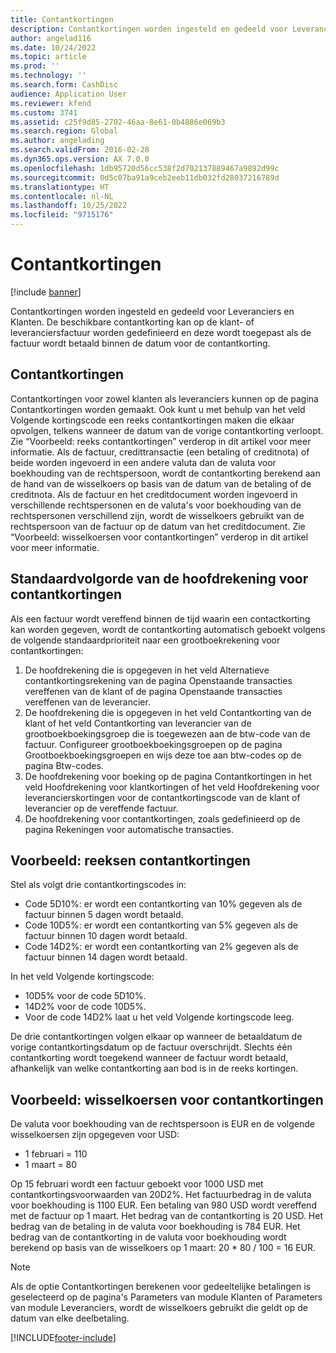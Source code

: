 ```yaml
---
title: Contantkortingen
description: Contantkortingen worden ingesteld en gedeeld voor Leveranciers en Klanten.  De beschikbare contantkorting kan op de klant- of leveranciersfactuur worden gedefinieerd en deze wordt toegepast als de factuur wordt betaald binnen de datum voor de contantkorting.
author: angelad116
ms.date: 10/24/2022
ms.topic: article
ms.prod: ''
ms.technology: ''
ms.search.form: CashDisc
audience: Application User
ms.reviewer: kfend
ms.custom: 3741
ms.assetid: c25f9d85-2702-46aa-8e61-0b4886e069b3
ms.search.region: Global
ms.author: angelading
ms.search.validFrom: 2016-02-28
ms.dyn365.ops.version: AX 7.0.0
ms.openlocfilehash: 1db95720d56cc538f2d702137889467a9892d99c
ms.sourcegitcommit: 0d5c07ba91a9ceb2eeb11db032fd28037216789d
ms.translationtype: HT
ms.contentlocale: nl-NL
ms.lasthandoff: 10/25/2022
ms.locfileid: "9715176"
---
```

# <a name="cash-discounts"></a>Contantkortingen

[!include [banner](../includes/banner.md)]

Contantkortingen worden ingesteld en gedeeld voor Leveranciers en Klanten.  De beschikbare contantkorting kan op de klant- of leveranciersfactuur worden gedefinieerd en deze wordt toegepast als de factuur wordt betaald binnen de datum voor de contantkorting. 

## <a name="cash-discounts"></a>Contantkortingen

Contantkortingen voor zowel klanten als leveranciers kunnen op de pagina Contantkortingen worden gemaakt. Ook kunt u met behulp van het veld Volgende kortingscode een reeks contantkortingen maken die elkaar opvolgen, telkens wanneer de datum van de vorige contantkorting verloopt. Zie “Voorbeeld: reeks contantkortingen” verderop in dit artikel voor meer informatie. Als de factuur, credittransactie (een betaling of creditnota) of beide worden ingevoerd in een andere valuta dan de valuta voor boekhouding van de rechtspersoon, wordt de contantkorting berekend aan de hand van de wisselkoers op basis van de datum van de betaling of de creditnota. Als de factuur en het creditdocument worden ingevoerd in verschillende rechtspersonen en de valuta's voor boekhouding van de rechtspersonen verschillend zijn, wordt de wisselkoers gebruikt van de rechtspersoon van de factuur op de datum van het creditdocument. Zie “Voorbeeld: wisselkoersen voor contantkortingen” verderop in dit artikel voor meer informatie.

## <a name="defaulting-order-of-cash-discount-main-account"></a>Standaardvolgorde van de hoofdrekening voor contantkortingen

Als een factuur wordt vereffend binnen de tijd waarin een contactkorting kan worden gegeven, wordt de contantkorting automatisch geboekt volgens de volgende standaardprioriteit naar een grootboekrekening voor contantkortingen:
1.  De hoofdrekening die is opgegeven in het veld Alternatieve contantkortingsrekening van de pagina Openstaande transacties vereffenen van de klant of de pagina Openstaande transacties vereffenen van de leverancier.
2.  De hoofdrekening die is opgegeven in het veld Contantkorting van de klant of het veld Contantkorting van leverancier van de grootboekboekingsgroep die is toegewezen aan de btw-code van de factuur. Configureer grootboekboekingsgroepen op de pagina Grootboekboekingsgroepen en wijs deze toe aan btw-codes op de pagina Btw-codes.
3.  De hoofdrekening voor boeking op de pagina Contantkortingen in het veld Hoofdrekening voor klantkortingen of het veld Hoofdrekening voor leverancierskortingen voor de contantkortingscode van de klant of leverancier op de vereffende factuur.
4.  De hoofdrekening voor contantkortingen, zoals gedefinieerd op de pagina Rekeningen voor automatische transacties.

## <a name="example-series-of-cash-discounts"></a>Voorbeeld: reeksen contantkortingen
Stel als volgt drie contantkortingscodes in:
-   Code 5D10%: er wordt een contantkorting van 10% gegeven als de factuur binnen 5 dagen wordt betaald.
-   Code 10D5%: er wordt een contantkorting van 5% gegeven als de factuur binnen 10 dagen wordt betaald.
-   Code 14D2%: er wordt een contantkorting van 2% gegeven als de factuur binnen 14 dagen wordt betaald.

In het veld Volgende kortingscode:
-   10D5% voor de code 5D10%.
-   14D2% voor de code 10D5%.
-   Voor de code 14D2% laat u het veld Volgende kortingscode leeg.

De drie contantkortingen volgen elkaar op wanneer de betaaldatum de vorige contantkortingsdatum op de factuur overschrijdt. Slechts één contantkorting wordt toegekend wanneer de factuur wordt betaald, afhankelijk van welke contantkorting aan bod is in de reeks kortingen.

## <a name="example-exchange-rates-for-cash-discounts"></a>Voorbeeld: wisselkoersen voor contantkortingen
De valuta voor boekhouding van de rechtspersoon is EUR en de volgende wisselkoersen zijn opgegeven voor USD:
-   1 februari = 110
-   1 maart = 80

Op 15 februari wordt een factuur geboekt voor 1000 USD met contantkortingsvoorwaarden van 20D2%. Het factuurbedrag in de valuta voor boekhouding is 1100 EUR. Een betaling van 980 USD wordt vereffend met de factuur op 1 maart. Het bedrag van de contantkorting is 20 USD. Het bedrag van de betaling in de valuta voor boekhouding is 784 EUR. Het bedrag van de contantkorting in de valuta voor boekhouding wordt berekend op basis van de wisselkoers op 1 maart: 20 \* 80 / 100 = 16 EUR.

> [!NOTE]
> Als de optie Contantkortingen berekenen voor gedeeltelijke betalingen is geselecteerd op de pagina's Parameters van module Klanten of Parameters van module Leveranciers, wordt de wisselkoers gebruikt die geldt op de datum van elke deelbetaling. 



[!INCLUDE[footer-include](../../includes/footer-banner.md)]
